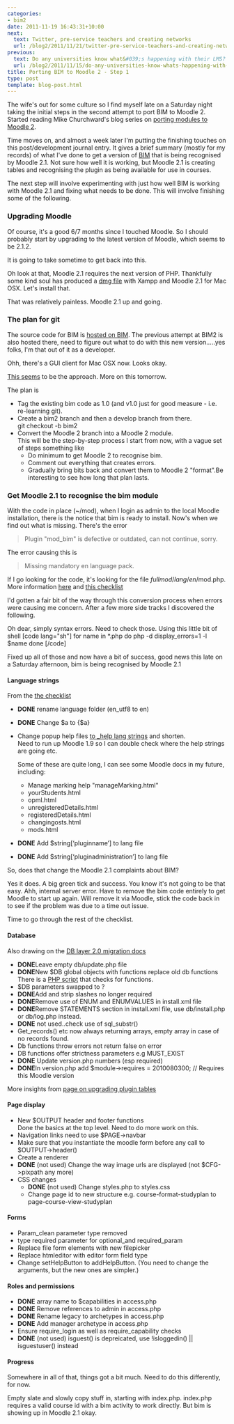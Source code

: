 ```yaml
---
categories:
- bim2
date: 2011-11-19 16:43:31+10:00
next:
  text: Twitter, pre-service teachers and creating networks
  url: /blog2/2011/11/21/twitter-pre-service-teachers-and-creating-networks/
previous:
  text: Do any universities know what&#039;s happening with their LMS?
  url: /blog2/2011/11/15/do-any-universities-know-whats-happening-with-their-lms/
title: Porting BIM to Moodle 2 - Step 1
type: post
template: blog-post.html
---
```

The wife's out for some culture so I find myself late on a Saturday night taking the initial steps in the second attempt to port BIM to Moodle 2. Started reading Mike Churchward's blog series on [porting modules to Moodle 2](http://tandl.churchward.ca/2011/10/converting-m19-plug-ins-to-m2.html).

Time moves on, and almost a week later I'm putting the finishing touches on this post/development journal entry. It gives a brief summary (mostly for my records) of what I've done to get a version of [BIM](/blog2/research/bam-blog-aggregation-management/) that is being recognised by Moodle 2.1. Not sure how well it is working, but Moodle 2.1 is creating tables and recognising the plugin as being available for use in courses.

The next step will involve experimenting with just how well BIM is working with Moodle 2.1 and fixing what needs to be done. This will involve finishing some of the following.

### Upgrading Moodle

Of course, it's a good 6/7 months since I touched Moodle. So I should probably start by upgrading to the latest version of Moodle, which seems to be 2.1.2.

It is going to take sometime to get back into this.

Oh look at that, Moodle 2.1 requires the next version of PHP. Thankfully some kind soul has produced a [dmg file](http://download.moodle.org/macosx/) with Xampp and Moodle 2.1 for Mac OSX. Let's install that.

That was relatively painless. Moodle 2.1 up and going.

### The plan for git

The source code for BIM is [hosted on BIM](https://github.com/djplaner/BIM/). The previous attempt at BIM2 is also hosted there, need to figure out what to do with this new version.....yes folks, I'm that out of it as a developer.

Ohh, there's a GUI client for Mac OSX now. Looks okay.

[This seems](http://nvie.com/posts/a-successful-git-branching-model/) to be the approach. More on this tomorrow.

The plan is

- Tag the existing bim code as 1.0 (and v1.0 just for good measure - i.e. re-learning git).
- Create a bim2 branch and then a develop branch from there.  
    git checkout -b bim2
- Convert the Moodle 2 branch into a Moodle 2 module.  
    This will be the step-by-step process I start from now, with a vague set of steps something like
    - Do minimum to get Moodle 2 to recognise bim.
    - Comment out everything that creates errors.
    - Gradually bring bits back and convert them to Moodle 2 "format".Be interesting to see how long that plan lasts.

### Get Moodle 2.1 to recognise the bim module

With the code in place (~/mod), when I login as admin to the local Moodle installation, there is the notice that bim is ready to install. Now's when we find out what is missing. There's the error

> Plugin "mod\_bim" is defective or outdated, can not continue, sorry.

The error causing this is

> Missing mandatory en language pack.

If I go looking for the code, it's looking for the file $fullmod/lang/en/$mod.php. More information [here](http://docs.moodle.org/dev/User:Frank_Ralf/Experience_of_converting_a_module_to_Moodle_2#Language_folder_changed) and [this checklist](http://docs.moodle.org/dev/Migrating_to_2.0_checklist)

I'd gotten a fair bit of the way through this conversion process when errors were causing me concern. After a few more side tracks I discovered the following.

Oh dear, simply syntax errors. Need to check those. Using this little bit of shell \[code lang="sh"\] for name in \*.php do php -d display\_errors=1 -l $name done \[/code\]

Fixed up all of those and now have a bit of success, good news this late on a Saturday afternoon, bim is being recognised by Moodle 2.1

#### Language strings

From the [the checklist](http://docs.moodle.org/dev/Migrating_to_2.0_checklist)

- **DONE** rename language folder (en\_utf8 to en)
- **DONE** Change $a to {$a}
- Change popup help files [to \_help lang strings](http://docs.moodle.org/dev/Help_strings) and shorten.  
    Need to run up Moodle 1.9 so I can double check where the help strings are going etc.
    
    Some of these are quite long, I can see some Moodle docs in my future, including:
    
    - Manage marking help "manageMarking.html"
    - yourStudents.html
    - opml.html
    - unregisteredDetails.html
    - registeredDetails.html
    - changingosts.html
    - mods.html
- **DONE** Add $string\[‘pluginname’\] to lang file
- **DONE** Add $string\[‘pluginadministration’\] to lang file

So, does that change the Moodle 2.1 complaints about BIM?

Yes it does. A big green tick and success. You know it's not going to be that easy. Ahh, internal server error. Have to remove the bim code entirely to get Moodle to start up again. Will remove it via Moodle, stick the code back in to see if the problem was due to a time out issue.

Time to go through the rest of the checklist.

#### Database

Also drawing on the [DB layer 2.0 migration docs](http://docs.moodle.org/dev/DB_layer_2.0_migration_docs)

- **DONE**Leave empty db/update.php file
- **DONE**New $DB global objects with functions replace old db functions  
    There is a [PHP script](http://cvs.moodle.org/contrib/tools/check_db_syntax/) that checks for functions.
- $DB parameters swapped to ?
- **DONE**Add and strip slashes no longer required
- **DONE**Remove use of ENUM and ENUMVALUES in install.xml file
- **DONE**Remove STATEMENTS section in install.xml file, use db/install.php or db/log.php instead.
- **DONE** not used..check use of sql\_substr()
- Get\_records() etc now always returning arrays, empty array in case of no records found.
- Db functions throw errors not return false on error
- DB functions offer strictness parameters e.g MUST\_EXIST
- **DONE** Update version.php numbers (esp required)
- **DONE**In version.php add $module->requires = 2010080300; // Requires this Moodle version

More insights from [page on upgrading plugin tables](http://docs.moodle.org/dev/Installing_and_upgrading_plugin_database_tables)

#### Page display

- New $OUTPUT header and footer functions  
    Done the basics at the top level. Need to do more work on this.
- Navigation links need to use $PAGE->navbar
- Make sure that you instantiate the moodle form before any call to $OUTPUT->header()
- Create a renderer
- **DONE** (not used) Change the way image urls are displayed (not $CFG->pixpath any more)
- CSS changes
    - **DONE** (not used) Change styles.php to styles.css
    - Change page id to new structure e.g. course-format-studyplan to page-course-view-studyplan

#### Forms

- Param\_clean parameter type removed
- type required parameter for optional\_and required\_param
- Replace file form elements with new filepicker
- Replace htmleditor with editor form field type
- Change setHelpButton to addHelpButton. (You need to change the arguments, but the new ones are simpler.)

#### Roles and permissions

- **DONE** array name to $capabilities in access.php
- **DONE** Remove references to admin in access.php
- **DONE** Rename legacy to archetypes in access.php
- **DONE** Add manager archetype in access.php
- Ensure require\_login as well as require\_capability checks
- **DONE** (not used) isguest() is depreicated, use !isloggedin() || isguestuser() instead

#### Progress

Somewhere in all of that, things got a bit much. Need to do this differently, for now.

Empty slate and slowly copy stuff in, starting with index.php. index.php requires a valid course id with a bim activity to work directly. But bim is showing up in Moodle 2.1 okay.